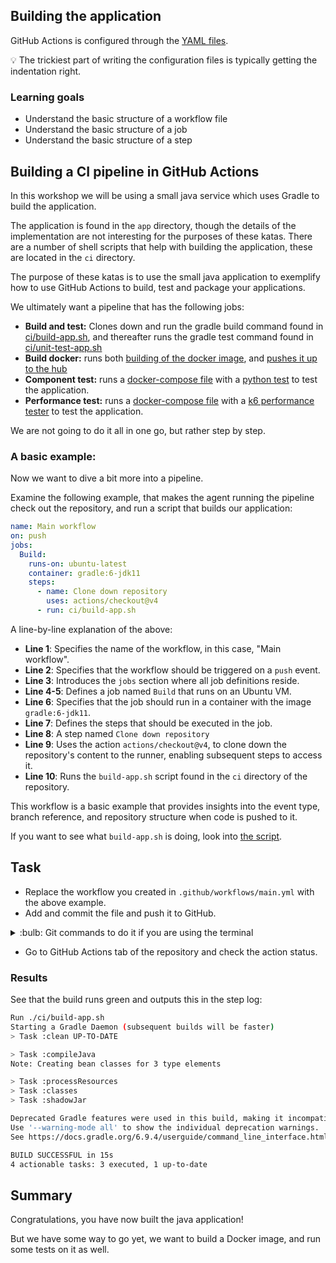## Building the application

GitHub Actions is configured through the [YAML files](https://docs.github.com/en/actions/using-workflows/workflow-syntax-for-github-actions).

:bulb: The trickiest part of writing the configuration files is typically getting the indentation right.

### Learning goals

- Understand the basic structure of a workflow file
- Understand the basic structure of a job
- Understand the basic structure of a step

## Building a CI pipeline in GitHub Actions

In this workshop we will be using a small java service which uses Gradle to build the application.

The application is found in the `app` directory, though the details of the implementation are not interesting for the purposes of these katas.
There are a number of shell scripts that help with building the application, these are located in the `ci` directory.

The purpose of these katas is to use the small java application to exemplify how to use GitHub Actions to build, test and package your applications.

We ultimately want a pipeline that has the following jobs:

- **Build and test:** Clones down and run the gradle build command found in [ci/build-app.sh](../ci/build-app.sh), and thereafter runs the gradle test command found in [ci/unit-test-app.sh](../ci/unit-test-app.sh)
- **Build docker:** runs both [building of the docker image](../ci/build-docker.sh), and [pushes it up to the hub](../ci/push-docker.sh)
- **Component test:** runs a [docker-compose file](../component-test/docker-compose.yml) with a [python test](../component-test/test_app.py) to test the application.
- **Performance test:** runs a [docker-compose file](../performance-test/docker-compose.yml) with a [k6 performance tester](../performance-test/single-request.js) to test the application.

We are not going to do it all in one go, but rather step by step.

### A basic example:

Now we want to dive a bit more into a pipeline.

Examine the following example, that makes the agent running the pipeline check out the repository, and run a script that builds our application:


```yaml
name: Main workflow
on: push
jobs:
  Build:
    runs-on: ubuntu-latest
    container: gradle:6-jdk11
    steps:
      - name: Clone down repository
        uses: actions/checkout@v4       
      - run: ci/build-app.sh
```

A line-by-line explanation of the above:

- **Line 1**: Specifies the name of the workflow, in this case, "Main workflow".
- **Line 2**: Specifies that the workflow should be triggered on a `push` event.
- **Line 3**: Introduces the `jobs` section where all job definitions reside.
- **Line 4-5**: Defines a job named `Build` that runs on an Ubuntu VM.
- **Line 6**: Specifies that the job should run in a container with the image `gradle:6-jdk11`.
- **Line 7**: Defines the steps that should be executed in the job.
- **Line 8**: A step named `Clone down repository`
- **Line 9**: Uses the action `actions/checkout@v4`, to clone down the repository's content to the runner, enabling subsequent steps to access it.
- **Line 10**: Runs the `build-app.sh` script found in the `ci` directory of the repository.


This workflow is a basic example that provides insights into the event type, branch reference, and repository structure when code is pushed to it.

If you want to see what `build-app.sh` is doing, look into [the script](../ci/build-app.sh). 

## Task

- Replace the workflow you created in `.github/workflows/main.yml` with the above example.
- Add and commit the file and push it to GitHub.

<details>
<summary>:bulb: Git commands to do it if you are using the terminal</summary>

```bash
git add .github/workflows/hello-world.yml
git commit -m "Add hello world workflow"
git push

```

</details>

- Go to GitHub Actions tab of the repository and check the action status.

### Results 
See that the build runs green and outputs this in the step log:

```bash
Run ./ci/build-app.sh
Starting a Gradle Daemon (subsequent builds will be faster)
> Task :clean UP-TO-DATE

> Task :compileJava
Note: Creating bean classes for 3 type elements

> Task :processResources
> Task :classes
> Task :shadowJar

Deprecated Gradle features were used in this build, making it incompatible with Gradle 7.0.
Use '--warning-mode all' to show the individual deprecation warnings.
See https://docs.gradle.org/6.9.4/userguide/command_line_interface.html#sec:command_line_warnings

BUILD SUCCESSFUL in 15s
4 actionable tasks: 3 executed, 1 up-to-date
```

## Summary

Congratulations, you have now built the java application!

But we have some way to go yet, we want to build a Docker image, and run some tests on it as well.
